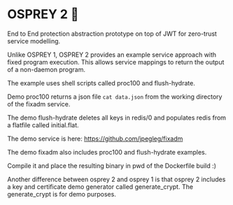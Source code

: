 # OSPREY 2 🦅

End to End protection abstraction prototype on top of JWT for zero-trust service modelling.

Unlike OSPREY 1, OSPREY 2 provides an example service approach with fixed program execution.
This allows service mappings to return the output of a non-daemon program. 

The example uses shell scripts called proc100 and flush-hydrate.

Demo proc100 returns a json file `cat data.json` from the working directory of the fixadm service.

The demo flush-hydrate deletes all keys in redis/0 and populates redis from a flatfile called initial.flat.

The demo service is here: https://github.com/jpegleg/fixadm

The demo fixadm also includes proc100 and flush-hydrate examples.

Compile it and place the resulting binary in pwd of the Dockerfile build :)

Another difference between osprey 2 and osprey 1 is that osprey 2 includes a key and certificate demo generator called generate_crypt.
The generate_crypt is for demo purposes.
